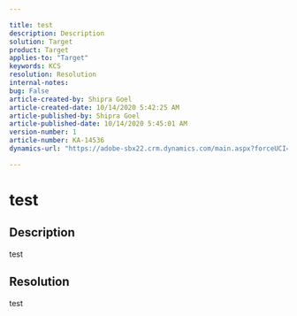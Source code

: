 ```yaml
---

title: test  
description: Description  
solution: Target  
product: Target  
applies-to: "Target"  
keywords: KCS  
resolution: Resolution  
internal-notes:   
bug: False  
article-created-by: Shipra Goel  
article-created-date: 10/14/2020 5:42:25 AM  
article-published-by: Shipra Goel  
article-published-date: 10/14/2020 5:45:01 AM  
version-number: 1  
article-number: KA-14536  
dynamics-url: "https://adobe-sbx22.crm.dynamics.com/main.aspx?forceUCI=1&pagetype=entityrecord&etn=knowledgearticle&id=5044b503-e00d-eb11-a813-000d3a98f7e7"

---
```


# test

## Description

test

## Resolution

test
